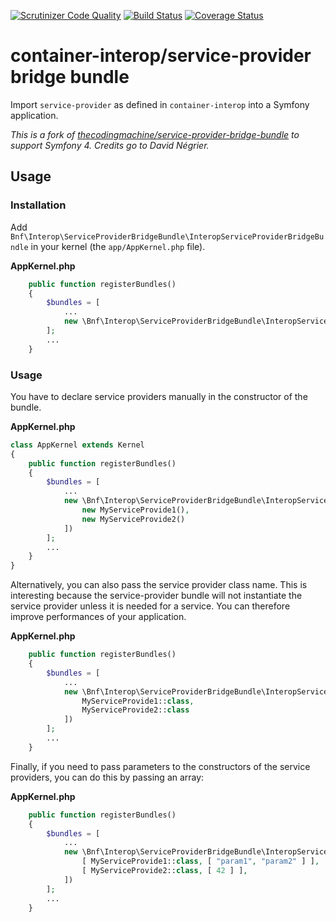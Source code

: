 [![Scrutinizer Code Quality](https://scrutinizer-ci.com/g/bnf/service-provider-bridge-bundle/badges/quality-score.png?b=master)](https://scrutinizer-ci.com/g/bnf/service-provider-bridge-bundle/?branch=master)
[![Build Status](https://travis-ci.org/bnf/service-provider-bridge-bundle.svg?branch=master)](https://travis-ci.org/bnf/service-provider-bridge-bundle)
[![Coverage Status](https://coveralls.io/repos/bnf/service-provider-bridge-bundle/badge.svg?branch=master&service=github)](https://coveralls.io/github/bnf/service-provider-bridge-bundle?branch=master)


# container-interop/service-provider bridge bundle

Import `service-provider` as defined in `container-interop` into a Symfony application.

*This is a fork of
[thecodingmachine/service-provider-bridge-bundle](https://github.com/thecodingmachine/service-provider-bridge-bundle)
to support Symfony 4. Credits go to David Négrier.*

## Usage

### Installation

Add `Bnf\Interop\ServiceProviderBridgeBundle\InteropServiceProviderBridgeBundle` in your kernel (the `app/AppKernel.php` file).

**AppKernel.php**
```php
    public function registerBundles()
    {
        $bundles = [
            ...
            new \Bnf\Interop\ServiceProviderBridgeBundle\InteropServiceProviderBridgeBundle()
        ];
        ...
    }
```


### Usage

You have to declare service providers manually in the constructor of the bundle.

**AppKernel.php**
```php
class AppKernel extends Kernel
{
    public function registerBundles()
    {
        $bundles = [
            ...
            new \Bnf\Interop\ServiceProviderBridgeBundle\InteropServiceProviderBridgeBundle([
                new MyServiceProvide1(),
                new MyServiceProvide2()
            ])
        ];
        ...
    }
}
```

Alternatively, you can also pass the service provider class name. This is interesting because the service-provider bundle will not instantiate the service provider unless it is needed for a service.
You can therefore improve performances of your application.

**AppKernel.php**
```php
    public function registerBundles()
    {
        $bundles = [
            ...
            new \Bnf\Interop\ServiceProviderBridgeBundle\InteropServiceProviderBridgeBundle([
                MyServiceProvide1::class,
                MyServiceProvide2::class
            ])
        ];
        ...
    }
```

Finally, if you need to pass parameters to the constructors of the service providers, you can do this by passing an array:

**AppKernel.php**
```php
    public function registerBundles()
    {
        $bundles = [
            ...
            new \Bnf\Interop\ServiceProviderBridgeBundle\InteropServiceProviderBridgeBundle([
                [ MyServiceProvide1::class, [ "param1", "param2" ] ],
                [ MyServiceProvide2::class, [ 42 ] ],
            ])
        ];
        ...
    }
```
